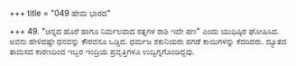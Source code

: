 +++
title = "049 ಹೇಮ ಭಾರದ"

+++
49. "ಚಿನ್ನದ ಹೊರೆ ಹಾಗೂ ನಿರ್ಮಲವಾದ ರತ್ನಗಳ ರಾಶಿ ಇದೇ ಪಣ" ಎಂದು ಯುಧಿಷ್ಠಿರ ಘೋಷಿಸಿದ. ಅವನು ಹೇಳಿದಷ್ಟೇ ಧನವನ್ನು ಕೌರವನೂ ಒಡ್ಡಿದ. ಧರ್ಮಜ ಶಕುನಿಯರು ಪಗಡೆ ಕಾಯಿಗಳನ್ನು ಕೆದರಿದರು. ದ್ಯೂತದ ತಾಮಸದ ಕಾರಣದಿಂದ ಇಬ್ಬರ ಇಂದ್ರಿಯ ಪ್ರವೃತ್ತಿಗಳೂ ಉದ್ವಿಗ್ನಗೊಂಡಿದ್ದವು.